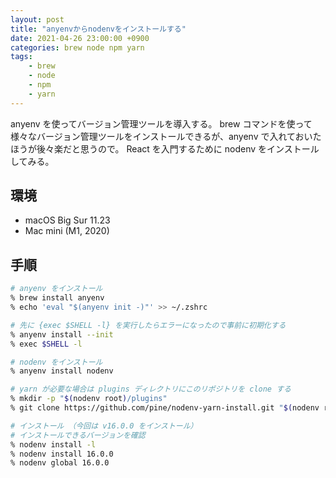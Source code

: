 ```yaml
---
layout: post
title: "anyenvからnodenvをインストールする"
date: 2021-04-26 23:00:00 +0900
categories: brew node npm yarn
tags: 
    - brew
    - node
    - npm
    - yarn
---
```


anyenv を使ってバージョン管理ツールを導入する。
brew コマンドを使って様々なバージョン管理ツールをインストールできるが、anyenv で入れておいたほうが後々楽だと思うので。
React を入門するために nodenv をインストールしてみる。

## 環境

- macOS Big Sur 11.23
- Mac mini (M1, 2020)

## 手順

```zsh
# anyenv をインストール
% brew install anyenv
% echo 'eval "$(anyenv init -)"' >> ~/.zshrc

# 先に {exec $SHELL -l} を実行したらエラーになったので事前に初期化する
% anyenv install --init
% exec $SHELL -l

# nodenv をインストール
% anyenv install nodenv

# yarn が必要な場合は plugins ディレクトリにこのリポジトリを clone する
% mkdir -p "$(nodenv root)/plugins"
% git clone https://github.com/pine/nodenv-yarn-install.git "$(nodenv root)/ plugins/nodenv-yarn-install"

# インストール （今回は v16.0.0 をインストール）
# インストールできるバージョンを確認
% nodenv install -l
% nodenv install 16.0.0
% nodenv global 16.0.0
```